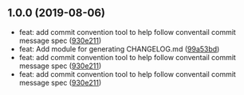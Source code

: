 ## 1.0.0 (2019-08-06)

* feat: add commit convention tool to help follow conventail commit message spec ([930e211](https://github.com/sathyabodh/quartz-acutator/commit/930e211))
* feat: Add module for generating CHANGELOG.md ([99a53bd](https://github.com/sathyabodh/quartz-acutator/commit/99a53bd))
* feat: add commit convention tool to help follow conventail commit message spec ([930e211](https://github.com/sathyabodh/quartz-acutator/commit/930e211))
* feat: add commit convention tool to help follow conventail commit message spec ([930e211](https://github.com/sathyabodh/quartz-acutator/commit/930e211))



